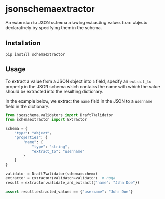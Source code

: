 # jsonschemaextractor

An extension to JSON schema allowing extracting values from objects declaratively by specifying them in the schema.

## Installation

```shell
pip install schemaextractor
```

## Usage

To extract a value from a JSON object into a field, specify an `extract_to` property in the JSON schema which contains the name
with which the value should be extracted into the resulting dictionary.

In the example below, we extract the `name` field in the JSON to a `username` field in the dictionary.

```python
from jsonschema.validators import Draft7Validator
from schemaextractor import Extractor

schema = {
    "type": "object",
    "properties": {
        "name": {
            "type": "string",
            "extract_to": "username"
        }
    }
}

validator = Draft7Validator(schema=schema)
extractor = Extractor(validator=validator)  # noqa
result = extractor.validate_and_extract({"name": "John Doe"})

assert result.extracted_values == {"username": "John Doe"}
```
